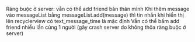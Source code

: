 Ràng buộc ở server: vẫn có thể add friend bản thân mình
Khi thêm message vào messageList bằng messageList.add(message) thì tin nhắn khi hiển thị lên recyclerview có text_message_time là mặc định
Vẫn có thể bấm add friend nhiều lần cùng 1 người (gây crash server do không thõa ràng buộc ở server)